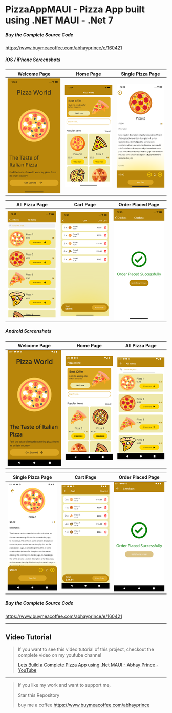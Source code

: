 # PizzaAppMAUI - Pizza App built using .NET MAUI - .Net 7


##### Buy the Complete Source Code
https://www.buymeacoffee.com/abhayprince/e/160421 

##### iOS / iPhone Screenshots

Welcome Page                       | Home Page           | Single Pizza Page
:-----------------------------: | :--------------------------: | :--------------------------:
![Img1](https://github.com/Abhayprince/PizzaAppMAUI/blob/main/Screenshots/iPhone/Simulator%20Screenshot%20-%20iPhone%2011%20-%202023-08-15%20at%2000.24.29.png) | ![Img2](https://github.com/Abhayprince/PizzaAppMAUI/blob/main/Screenshots/iPhone/Simulator%20Screenshot%20-%20iPhone%2011%20-%202023-08-15%20at%2000.24.39.png) | ![Img3](https://github.com/Abhayprince/PizzaAppMAUI/blob/main/Screenshots/iPhone/Simulator%20Screenshot%20-%20iPhone%2011%20-%202023-08-15%20at%2000.25.00.png)

All Pizza Page                       | Cart Page           | Order Placed Page
:-----------------------------: | :--------------------------: | :--------------------------:
![Img1](https://github.com/Abhayprince/PizzaAppMAUI/blob/main/Screenshots/iPhone/Simulator%20Screenshot%20-%20iPhone%2011%20-%202023-08-15%20at%2000.25.16.png) | ![Img2](https://github.com/Abhayprince/PizzaAppMAUI/blob/main/Screenshots/iPhone/Simulator%20Screenshot%20-%20iPhone%2011%20-%202023-08-15%20at%2000.25.48.png) | ![Img3](https://github.com/Abhayprince/PizzaAppMAUI/blob/main/Screenshots/iPhone/Simulator%20Screenshot%20-%20iPhone%2011%20-%202023-08-15%20at%2000.25.52.png)

##### Android Screenshots

Welcome Page                       | Home Page           | All Pizza Page
:-----------------------------: | :--------------------------: | :--------------------------:
![Img1](https://github.com/Abhayprince/PizzaAppMAUI/blob/main/Screenshots/Android/Screenshot_1694454843.png) | ![Img2](https://github.com/Abhayprince/PizzaAppMAUI/blob/main/Screenshots/Android/Screenshot_1694454853.png) | ![Img3](https://github.com/Abhayprince/PizzaAppMAUI/blob/main/Screenshots/Android/Screenshot_1694454862.png)

Single Pizza Page                       | Cart Page           | Order Placed Page
:-----------------------------: | :--------------------------: | :--------------------------:
![Img1](https://github.com/Abhayprince/PizzaAppMAUI/blob/main/Screenshots/Android/Screenshot_1694454872.png) | ![Img2](https://github.com/Abhayprince/PizzaAppMAUI/blob/main/Screenshots/Android/Screenshot_1694454902.png) | ![Img3](https://github.com/Abhayprince/PizzaAppMAUI/blob/main/Screenshots/Android/Screenshot_1694454906.png)


##### Buy the Complete Source Code
https://www.buymeacoffee.com/abhayprince/e/160421 

---------------------------------------
## Video Tutorial
> If you want to see this video tutorial of this project, checkout the complete video on my youtube channel
> 
> [Lets Build a Complete Pizza App using .Net MAUI - Abhay Prince - YouTube](https://www.youtube.com/watch?v=bhr7pDfFzR4)

-------------------------------

> If you like my work and want to support me, 
> 
> Star this Repository
> 
> buy me a coffee https://www.buymeacoffee.com/abhayprince


